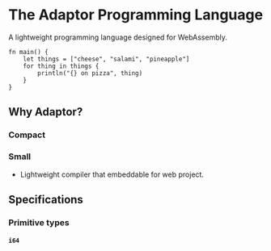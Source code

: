 # The Adaptor Programming Language

A lightweight programming language designed for WebAssembly.

```text
fn main() {
    let things = ["cheese", "salami", "pineapple"]
    for thing in things {
        println("{} on pizza", thing)
    }
}
```

## Why Adaptor?

### Compact 

### Small 

- Lightweight compiler that embeddable for web project.

## Specifications

### Primitive types

#### `i64`
